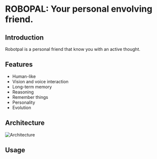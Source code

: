 # ROBOPAL: Your personal envolving friend.

## Introduction

Robotpal is a personal friend that know you with an active thought.

## Features

- Human-like
- Vision and voice interaction
- Long-term memory
- Reasoning
- Remember things
- Personality
- Evolution

## Architecture

![Architecture](./docs/images/architecture.png)


## Usage

